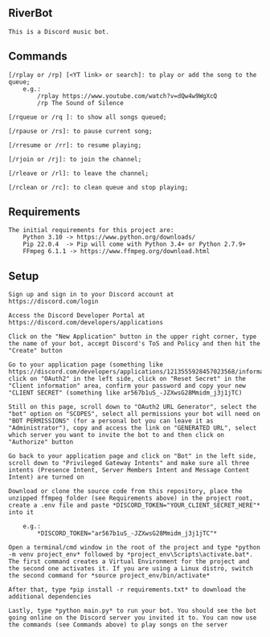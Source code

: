 ## RiverBot

    This is a Discord music bot.


## Commands

    [/rplay or /rp] [<YT link> or search]: to play or add the song to the queue;
        e.g.:
            /rplay https://www.youtube.com/watch?v=dQw4w9WgXcQ
            /rp The Sound of Silence

    [/rqueue or /rq ]: to show all songs queued;

    [/rpause or /rs]: to pause current song;

    [/rresume or /rr]: to resume playing;

    [/rjoin or /rj]: to join the channel;

    [/rleave or /rl]: to leave the channel;

    [/rclean or /rc]: to clean queue and stop playing;


## Requirements

    The initial requirements for this project are:
        Python 3.10 -> https://www.python.org/downloads/
        Pip 22.0.4  -> Pip will come with Python 3.4+ or Python 2.7.9+
        FFmpeg 6.1.1 -> https://www.ffmpeg.org/download.html


## Setup

    Sign up and sign in to your Discord account at https://discord.com/login

    Access the Discord Developer Portal at https://discord.com/developers/applications

    Click on the "New Application" button in the upper right corner, type the name of your bot, accept Discord's ToS and Policy and then hit the "Create" button

    Go to your application page (something like https://discord.com/developers/applications/1213555928457023568/information), click on "OAuth2" in the left side, click on "Reset Secret" in the "Client information" area, confirm your password and copy your new "CLIENT SECRET" (something like ar567b1uS_-JZXwsG28Mmidm_j3j1jTC)

    Still on this page, scroll down to "OAuth2 URL Generator", select the "bot" option on "SCOPES", select all permissions your bot will need on "BOT PERMISSIONS" (for a personal bot you can leave it as "Administrator"), copy and access the link on "GENERATED URL", select which server you want to invite the bot to and then click on "Authorize" button

    Go back to your application page and click on "Bot" in the left side, scroll down to "Privileged Gateway Intents" and make sure all three intents (Presence Intent, Server Members Intent and Message Content Intent) are turned on

    Download or clone the source code from this repository, place the unzipped ffmpeg folder (see Requirements above) in the project root, create a .env file and paste *DISCORD_TOKEN="YOUR_CLIENT_SECRET_HERE"* into it

        e.g.:
            *DISCORD_TOKEN="ar567b1uS_-JZXwsG28Mmidm_j3j1jTC"*

    Open a terminal/cmd window in the root of the project and type *python -m venv project_env* followed by *project_env\Scripts\activate.bat*. The first command creates a Virtual Environment for the project and the second one activates it. If you are using a Linux distro, switch the second command for *source project_env/bin/activate*
    
    After that, type *pip install -r requirements.txt* to download the additional dependencies

    Lastly, type *python main.py* to run your bot. You should see the bot going online on the Discord server you invited it to. You can now use the commands (see Commands above) to play songs on the server
    